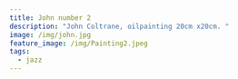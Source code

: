 ```yaml
---
title: John number 2
description: "John Coltrane, oilpainting 20cm x20cm. "
image: /img/john.jpg
feature_image: /img/Painting2.jpeg
tags:
  - jazz
---
```

